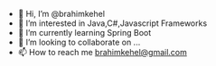 - 👋 Hi, I’m @brahimkehel
- 👀 I’m interested in Java,C#,Javascript Frameworks
- 🌱 I’m currently learning Spring Boot
- 💞️ I’m looking to collaborate on ...
- 📫 How to reach me brahimkehel@gmail.com

<!---
brahimkehel/brahimkehel is a ✨ special ✨ repository because its `README.md` (this file) appears on your GitHub profile.
You can click the Preview link to take a look at your changes.
--->

